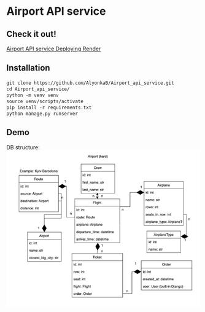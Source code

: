 # Airport API service
## Check it out!

[Airport API service Deploying Render ](#)

## Installation

```shell
git clone https://github.com/AlyonkaB/Airport_api_service.git
cd Airport_api_service/
python -m venv venv
source venv/scripts/activate
pip install -r requirements.txt
python manage.py runserver
```

## Demo

DB structure:
![img.png](img.png)
